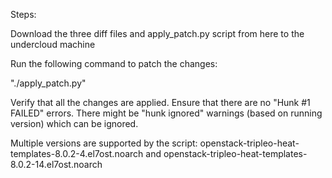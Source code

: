 Steps:

Download the three diff files and apply_patch.py script from here to the undercloud machine

Run the following command to patch the changes:

"./apply_patch.py"

Verify that all the changes are applied. Ensure that there are no "Hunk #1 FAILED" errors. There might be "hunk ignored" warnings (based on running version) which can be ignored.

Multiple versions are supported by the script: openstack-tripleo-heat-templates-8.0.2-4.el7ost.noarch and openstack-tripleo-heat-templates-8.0.2-14.el7ost.noarch

